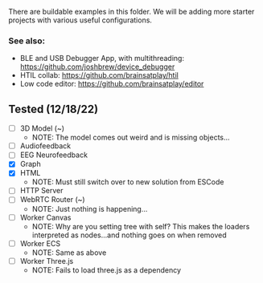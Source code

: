 There are buildable examples in this folder. We will be adding more starter projects with various useful configurations.



### See also:

- BLE and USB Debugger App, with multithreading: https://github.com/joshbrew/device_debugger
- HTIL collab: https://github.com/brainsatplay/htil 
- Low code editor: https://github.com/brainsatplay/editor 


## Tested (12/18/22)
- [ ] 3D Model (~)
    - NOTE: The model comes out weird and is missing objects...
- [ ] Audiofeedback
- [ ] EEG Neurofeedback
- [x] Graph
- [x] HTML
    - NOTE: Must still switch over to new solution from ESCode
- [ ] HTTP Server 
- [ ] WebRTC Router (~)
    - NOTE: Just nothing is happening...
- [ ] Worker Canvas
    - NOTE: Why are you setting tree with self? This makes the loaders interpreted as nodes...and nothing goes on when removed
- [ ] Worker ECS
    - NOTE: Same as above
- [ ] Worker Three.js
    - NOTE: Fails to load three.js as a dependency